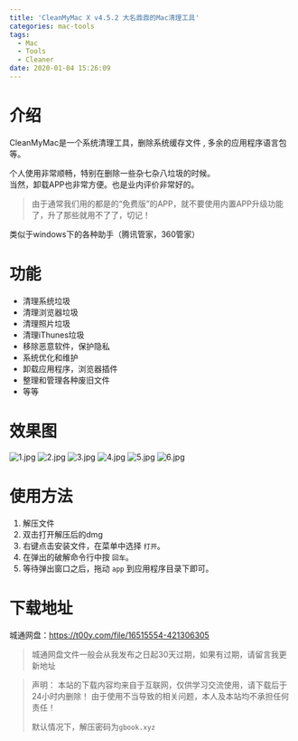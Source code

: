 ```yaml
---
title: 'CleanMyMac X v4.5.2 大名鼎鼎的Mac清理工具'
categories: mac-tools
tags:
  - Mac
  - Tools
  - Cleaner
date: 2020-01-04 15:26:09
---
```

# 介绍
CleanMyMac是一个系统清理工具，删除系统缓存文件 , 多余的应用程序语言包等。

个人使用非常顺畅，特别在删除一些杂七杂八垃圾的时候。  
当然，卸载APP也非常方便。也是业内评价非常好的。

> 由于通常我们用的都是的“免费版”的APP，就不要使用内置APP升级功能了，升了那些就用不了了，切记！

类似于windows下的各种助手（腾讯管家，360管家）

# 功能
- 清理系统垃圾
- 清理浏览器垃圾
- 清理照片垃圾
- 清理iThunes垃圾
- 移除恶意软件，保护隐私
- 系统优化和维护
- 卸载应用程序，浏览器插件
- 整理和管理各种废旧文件
- 等等

# 效果图
![1.jpg](https://i.loli.net/2019/12/30/Xt2mPRwjZKqN9Gf.jpg)
![2.jpg](https://i.loli.net/2019/12/30/fs89QkE1HujA2iW.jpg)
![3.jpg](https://i.loli.net/2019/12/30/CgRKZTq2pm6srBG.jpg)
![4.jpg](https://i.loli.net/2019/12/30/V5QkwN3E29mcorD.jpg)
![5.jpg](https://i.loli.net/2019/12/30/LTJy8ERxkis9BA5.jpg)
![6.jpg](https://i.loli.net/2019/12/30/COIrHv1TjVnARz9.jpg)


# 使用方法
1. 解压文件
2. 双击打开解压后的dmg
3. 右键点击安装文件，在菜单中选择 `打开`。
4. 在弹出的破解命令行中按 `回车`。
5. 等待弹出窗口之后，拖动 `app` 到应用程序目录下即可。

# 下载地址
城通网盘：https://t00y.com/file/16515554-421306305
> 城通网盘文件一般会从我发布之日起30天过期，如果有过期，请留言我更新地址


> 声明：
> 本站的下载内容均来自于互联网，仅供学习交流使用，请下载后于24小时内删除！
> 由于使用不当导致的相关问题，本人及本站均不承担任何责任！
>
> 默认情况下，解压密码为`gbook.xyz`